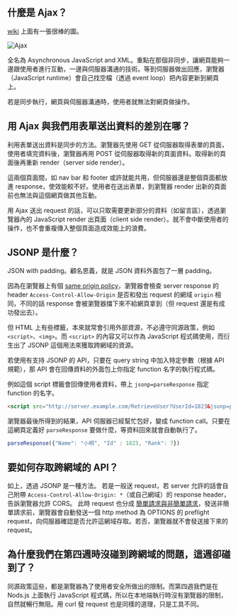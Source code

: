 ## 什麼是 Ajax？

[wiki](https://en.wikipedia.org/wiki/Ajax_(programming)) 上面有一張很棒的圖。

![Ajax](https://upload.wikimedia.org/wikipedia/commons/0/0b/Ajax-vergleich-en.svg)

全名為 Asynchronous JavaScript and XML。重點在那個非同步，讓網頁能夠一邊跟使用者進行互動，一邊與伺服器溝通的技術。等到伺服器做出回應，瀏覽器（JavaScript runtime）會自己找空檔（透過 event loop）把內容更新到網頁上。

若是同步執行，網頁與伺服器溝通時，使用者就無法對網頁做操作。

## 用 Ajax 與我們用表單送出資料的差別在哪？

利用表單送出資料是同步的方法。瀏覽器先使用 GET 從伺服器取得表單的頁面，使用者填完資料後，瀏覽器再用 POST 從伺服器取得新的頁面資料。取得新的頁面後再重新 render（server side render）。

這兩個頁面間，如 nav bar 和 footer 或許就能共用，但伺服器還是整個頁面都放進 response，使效能較不好。使用者在送出表單，到瀏覽器 render 出新的頁面前也無法與這個網頁做其他互動。

用 Ajax 送出 request 的話，可以只取需要更新部分的資料（如留言區），透過瀏覽器內的 JavaScript render 出頁面（client side render）。就不會中斷使用者的操作，也不會重複傳入整個頁面造成效能上的浪費。

## JSONP 是什麼？

JSON with padding。顧名思義，就是 JSON 資料外面包了一層 padding。

因為在瀏覽器上有個 [same origin policy](https://developer.mozilla.org/zh-TW/docs/Web/Security/Same-origin_policy)，瀏覽器會檢查 server response 的 header `Access-Control-Allow-Origin` 是否和發出 request 的網域 `origin` 相同，不同的話 response 會被瀏覽器擋下來不給網頁拿到（但 request 還是有成功發出去）。

但 HTML 上有些標籤，本來就常會引用外部資源，不必遵守同源政策，例如 `<script>`、`<img>`。而 `<script>` 的內容又可以作為 JavaScript 程式碼使用，而衍生出了 JSONP 這個用法來獲取跨網域的資源。

若使用有支持 JSONP 的 API，只要在 query string 中加入特定參數（根據 API 規範），那 API 會在回傳資料的外面包上你指定 function 名字的執行程式碼。

例如這個 script 標籤會回傳使用者資料，帶上 `jsonp=parseResponse` 指定 function 的名字。

```HTML
<script src="http://server.example.com/RetrieveUser?UserId=1823&jsonp=parseResponse"></script>
```

瀏覽器最後所得到的結果，API 伺服器已經幫忙包好，變成 function call。只要在這網頁定義好 `parseResponse` 要做什麼，等資料回來就會自動執行了。

```JavaScript
parseResponse({"Name": "小明", "Id" : 1823, "Rank": 7})
```

## 要如何存取跨網域的 API？

如上，透過 JSONP 是一種方法。
若是一般送 request，若 server 允許的話會自己附帶 `Access-Control-Allow-Origin: *`（或自己網域）的 response header，告訴瀏覽器允許 CORS。
此時 request 也分成 [簡單請求與非簡單請求](https://developer.mozilla.org/zh-TW/docs/Web/HTTP/CORS#%E7%B0%A1%E5%96%AE%E8%AB%8B%E6%B1%82)，發送非簡單請求前，瀏覽器會自動發送一個 http method 為 OPTIONS 的 preflight request，向伺服器確認是否允許這網域存取。若否，瀏覽器就不會發送接下來的 request。

## 為什麼我們在第四週時沒碰到跨網域的問題，這週卻碰到了？

同源政策這些，都是瀏覽器為了使用者安全所做出的限制。而第四週我們是在 Nods.js 上面執行 JavaScript 程式碼，所以在本地端執行時沒有瀏覽器的限制，自然就暢行無阻。用 curl 發 request 也是同樣的道理，只是工具不同。
